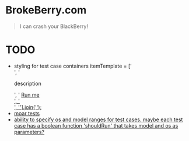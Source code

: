 BrokeBerry.com
==============

> I can crash your BlackBerry!

TODO
==============
- styling for test case containers
    itemTemplate = ['<div class="item">',
                        '   <p>description</p>',
                        '   <a href="javascript:void(0);">Run me</div>',
                        '   <div class="holder"></div>',
                        '</div>'].join('');
- moar tests
- ability to specify os and model ranges for test cases. maybe each test case has a boolean function 'shouldRun' that takes model and os as parameters?
